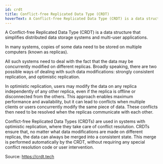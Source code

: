 ```yaml
---
id: crdt
title: Conflict-free Replicated Data Type (CRDT)
hoverText: A Conflict-free Replicated Data Type (CRDT) is a data structure that simplifies distributed data storage systems and multi-user applications.
---
```


A Conflict-free Replicated Data Type (CRDT) is a data structure that simplifies distributed data storage systems and multi-user applications.

In many systems, copies of some data need to be stored on multiple computers (known as replicas).

All such systems need to deal with the fact that the data may be concurrently modified on different replicas. Broadly speaking, there are two possible ways of dealing with such data modifications: strongly consistent replication, and optimistic replication.

In optimistic replication, users may modify the data on any replica independently of any other replica, even if the replica is offline or disconnected from the others. This approach enables maximum performance and availability, but it can lead to conflicts when multiple clients or users concurrently modify the same piece of data. These conflicts then need to be resolved when the replicas communicate with each other.

Conflict-free Replicated Data Types (CRDTs) are used in systems with optimistic replication, where they take care of conflict resolution. CRDTs ensure that, no matter what data modifications are made on different replicas, the data can always be merged into a consistent state. This merge is performed automatically by the CRDT, without requiring any special conflict resolution code or user intervention.

Source: https://crdt.tech
